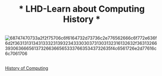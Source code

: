 <h1 align ="center">* LHD-Learn about Computing History *</h1>



<br />![68747470733a2f2f75706c6f6164732d73736c2e776562666c6f772e636f6d2f3631313134313332313932343330303731303132316132632f3631326639306366656137326636656533376635343732635f4c6561726e2d77616c6c7061706](https://user-images.githubusercontent.com/86939391/137496777-48fed249-6e02-46c8-8540-00b38cfddddc.jpg)

<br />[History of Computing](https://www.britannica.com/technology/computer/History-of-computing)
